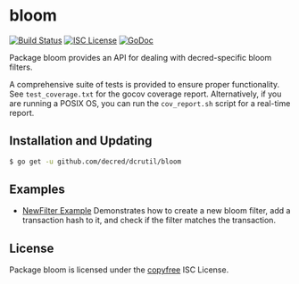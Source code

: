 bloom
=====

[![Build Status](http://img.shields.io/travis/decred/dcrutil.svg)](https://travis-ci.org/decred/dcrutil)
[![ISC License](http://img.shields.io/badge/license-ISC-blue.svg)](http://copyfree.org)
[![GoDoc](http://img.shields.io/badge/godoc-reference-blue.svg)](http://godoc.org/github.com/decred/dcrutil/bloom)

Package bloom provides an API for dealing with decred-specific bloom filters.

A comprehensive suite of tests is provided to ensure proper functionality.  See
`test_coverage.txt` for the gocov coverage report.  Alternatively, if you are
running a POSIX OS, you can run the `cov_report.sh` script for a real-time
report.

## Installation and Updating

```bash
$ go get -u github.com/decred/dcrutil/bloom
```

## Examples

* [NewFilter Example](http://godoc.org/github.com/decred/dcrutil/bloom#example-NewFilter)
  Demonstrates how to create a new bloom filter, add a transaction hash to it,
  and check if the filter matches the transaction.

## License

Package bloom is licensed under the [copyfree](http://copyfree.org) ISC
License.
